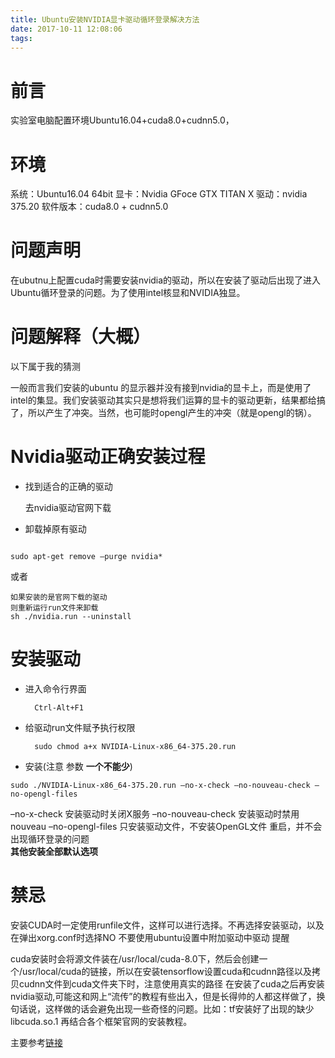 ```yaml
---
title: Ubuntu安装NVIDIA显卡驱动循环登录解决方法
date: 2017-10-11 12:08:06
tags: 
---
```

# 前言

实验室电脑配置环境Ubuntu16.04+cuda8.0+cudnn5.0，

# 环境


系统：Ubuntu16.04 64bit 
显卡：Nvidia GFoce GTX TITAN X 
驱动：nvidia 375.20 
软件版本：cuda8.0 + cudnn5.0

# 问题声明

在ubutnu上配置cuda时需要安装nvidia的驱动，所以在安装了驱动后出现了进入Ubuntu循环登录的问题。为了使用intel核显和NVIDIA独显。

# 问题解释（大概）

以下属于我的猜测

一般而言我们安装的ubuntu 的显示器并没有接到nvidia的显卡上，而是使用了intel的集显。我们安装驱动其实只是想将我们运算的显卡的驱动更新，结果都给搞了，所以产生了冲突。当然，也可能时opengl产生的冲突（就是opengl的锅）。

# Nvidia驱动正确安装过程

- 找到适合的正确的驱动

    去nvidia驱动官网下载

- 卸载掉原有驱动
```

sudo apt-get remove –purge nvidia*
```
或者
```
如果安装的是官网下载的驱动
则重新运行run文件来卸载
sh ./nvidia.run --uninstall
```
# 安装驱动

- 进入命令行界面

        Ctrl-Alt+F1
- 给驱动run文件赋予执行权限

        sudo chmod a+x NVIDIA-Linux-x86_64-375.20.run
- 安装(注意 参数 **一个不能少**)

```
sudo ./NVIDIA-Linux-x86_64-375.20.run –no-x-check –no-nouveau-check –no-opengl-files
```
–no-x-check 安装驱动时关闭X服务
–no-nouveau-check 安装驱动时禁用nouveau
–no-opengl-files 只安装驱动文件，不安装OpenGL文件
重启，并不会出现循环登录的问题  
**其他安装全部默认选项**

# 禁忌

安装CUDA时一定使用runfile文件，这样可以进行选择。不再选择安装驱动，以及在弹出xorg.conf时选择NO
不要使用ubuntu设置中附加驱动中驱动
提醒

cuda安装时会将源文件装在/usr/local/cuda-8.0下，然后会创建一个/usr/local/cuda的链接，所以在安装tensorflow设置cuda和cudnn路径以及拷贝cudnn文件到cuda文件夹下时，注意使用真实的路径
在安装了cuda之后再安装nvidia驱动,可能这和网上“流传”的教程有些出入，但是长得帅的人都这样做了，换句话说，这样做的话会避免出现一些奇怪的问题。比如：tf安装好了出现的缺少libcuda.so.1
再结合各个框架官网的安装教程。

主要参考[链接](http://blog.csdn.net/u010159842/article/details/54344683)